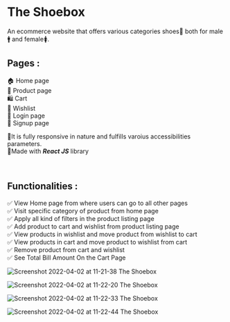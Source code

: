 # The Shoebox

An ecommerce website that offers various categories shoes👟 both for male🚹 and female🚺.

## Pages : 
🏠 Home page <br />
👟 Product page <br />
🛍️ Cart <br />
💖 Wishlist <br /> 
🔐 Login page <br />
🔏 Signup page <br />

🎯It is fully responsive in nature and fulfills varoius accessibilities parameters. <br />
🎯Made with **_React JS_** library

 <br />
 
## Functionalities :
✅ View Home page from where users can go to all other pages <br />
✅ Visit specific category of product from home page <br />
✅ Apply all kind of filters in the product listing page <br />
✅ Add product to cart and wishlist from product listing page <br />
✅ View products in wishlist and move product from wishlist to cart <br />
✅ View products in cart and move product to wishlist from cart <br />
✅ Remove product from cart and wishlist <br />
✅ See Total Bill Amount On the Cart Page <br />

![Screenshot 2022-04-02 at 11-21-38 The Shoebox](https://user-images.githubusercontent.com/56184699/161369062-53be75ed-843c-4f42-b0b2-46262d25e04d.png)

![Screenshot 2022-04-02 at 11-22-20 The Shoebox](https://user-images.githubusercontent.com/56184699/161369067-26e11d7c-b03d-4b35-9994-adcf0e8fc0ab.png)

![Screenshot 2022-04-02 at 11-22-33 The Shoebox](https://user-images.githubusercontent.com/56184699/161369069-2dcbe7b6-e6fc-4cdf-92f4-b6f9ba32516a.png)

![Screenshot 2022-04-02 at 11-22-44 The Shoebox](https://user-images.githubusercontent.com/56184699/161369071-abdab2b8-039e-4a2a-9dd2-3f32e27c9800.png)
